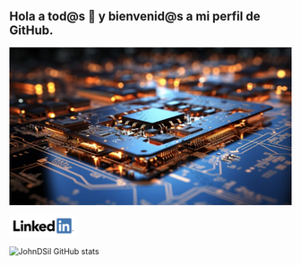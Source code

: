 ## Hola a tod@s 👋 y bienvenid@s a mi perfil de GitHub.

<p align="center">
  <img src="/img/03ypIkbEsTAJS.jpg" alt="![economia](/img/03ypIkbEsTAJS.jpg)"/>
</p>

<a href="https://www.linkedin.com/in/daniel-silva-reina-710907347/">
    <img src="./assets/linkedin-icon.png" alt="LinkedIn" width="120">
</a>

![JohnDSil GitHub stats](https://github-readme-stats.vercel.app/api?username=JohnDSil\&show_icons=true\&theme=radical)




<!--
**JohnDSil/JohnDSil** is a ✨ _special_ ✨ repository because its `README.md` (this file) appears on your GitHub profile.

Here are some ideas to get you started:

- 🔭 I’m currently working on ...
- 🌱 I’m currently learning ...
- 👯 I’m looking to collaborate on ...
- 🤔 I’m looking for help with ...
- 💬 Ask me about ...
- 📫 How to reach me: ...
- 😄 Pronouns: ...
- ⚡ Fun fact: ...
-->
